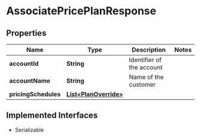 

# AssociatePricePlanResponse


## Properties

| Name | Type | Description | Notes |
|------------ | ------------- | ------------- | -------------|
|**accountId** | **String** | Identifier of the account |  |
|**accountName** | **String** | Name of the customer |  |
|**pricingSchedules** | [**List&lt;PlanOverride&gt;**](PlanOverride.md) |  |  |


## Implemented Interfaces

* Serializable


